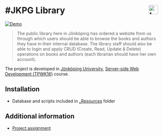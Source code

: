 #JKPG Library <a href="https://ju.se"><img src="https://cdn.rawgit.com/atanasyanew/JKPG-Library/master/_Resources/ju_logo.svg" title="Logo" align="right" height="30" /></a> 
======
[![Demo](https://img.shields.io/badge/Demo-Online-green.svg)](http://library-jkpg.azurewebsites.net/)

> The public library here in Jönköping has ordered a website from us through which users should be able to browse the books and authors they have in their internal database. The library staff should also be able to login and apply CRUD (Create, Read, Update & Delete) operations on books and authors (each librarian should have her own account).

The project is developed in [Jönköping University]( https://ju.se/), [Server-side Web Development (TPWK16)](http://ju.se/JTH/en/education/courses.html?courseCode=TPWK16&semester=20161&lang=en) course. 

## Installation

- Database and scripts included in [_Resources](https://github.com/atanasyanew/JKPG-Library/tree/master/_Resources) folder


## Additional information

- [Project assignment](https://github.com/atanasyanew/JKPG-Library/tree/master/_Resources/laboratory-work.pdf)


